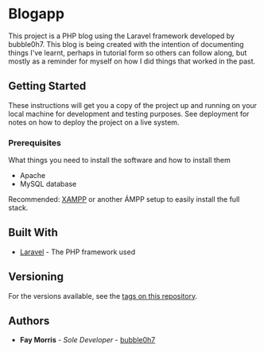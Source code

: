 # Blogapp

This project is a PHP blog using the Laravel framework developed by bubble0h7.
This blog is being created with the intention of documenting things I've learnt, perhaps in tutorial form so others can follow along, but mostly as a reminder for myself on how I did things that worked in the past.

## Getting Started

These instructions will get you a copy of the project up and running on your local machine for development and testing purposes. See deployment for notes on how to deploy the project on a live system.

### Prerequisites

What things you need to install the software and how to install them

- Apache
- MySQL database

Recommended: [XAMPP](https://www.apachefriends.org/index.html) or another ÁMPP setup to easily install the full stack.


## Built With

* [Laravel](https://laravel.com/docs/5.7) - The PHP framework used


## Versioning

For the versions available, see the [tags on this repository](https://github.com/your/project/tags). 

## Authors

* **Fay Morris** - *Sole Developer* - [bubble0h7](https://github.com/bubble0h7)

